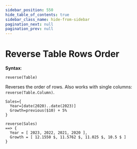 ```yaml
---
sidebar_position: 550
hide_table_of_contents: true
sidebar_class_name: hide-from-sidebar
pagination_next: null
pagination_prev: null
---
```


# Reverse Table Rows Order

**Syntax**:

`reverse(Table)`

Reverses the order of rows. Also works with single columns: `reverse(Table.Column)`.

```deci live
Sales={
  Year=[date(2020)..date(2023)]
  Growth=previous($10) + 5%
}

reverse(Sales)
==> {
  Year = [ 2023, 2022, 2021, 2020 ],
  Growth = [ 12.1550 $, 11.5762 $, 11.025 $, 10.5 $ ]
}
```
